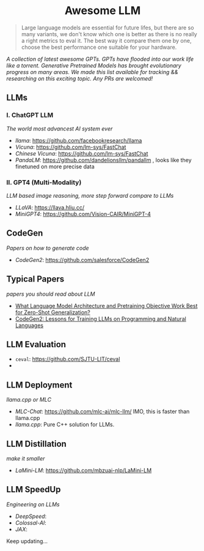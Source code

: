 <div align="center">
    <h1>Awesome LLM</h1>
</div>

> Large language models are essential for future lifes, but there are so many variants, we don't know which one is better as there is no really a right metrics to eval it. The best way it compare them one by one, choose the best performance one suitable for your hardware.

*A collection of latest awesome GPTs. GPTs have flooded into our work life like a torrent. Generative Pretrained Models has brought evolutionary progress on many areas. We made this list available for tracking && researching on this exciting topic. Any PRs are welcomed!*

## LLMs


### Ⅰ. ChatGPT LLM

*The world most advancest AI system ever*

- *llama*: https://github.com/facebookresearch/llama
- *Vicuna*: https://github.com/lm-sys/FastChat
- *Chinese Vicuna*: https://github.com/lm-sys/FastChat
- *PandaLM*: https://github.com/dandelionsllm/pandallm , looks like they finetuned on more precise data


### Ⅱ. GPT4 (Multi-Modality)

*LLM based image reasoning, more step forward compare to LLMs*

- *LLaVA*: https://llava.hliu.cc/
- *MiniGPT4*: https://github.com/Vision-CAIR/MiniGPT-4

## CodeGen

*Papers on how to generate code*

- *CodeGen2*: https://github.com/salesforce/CodeGen2


## Typical Papers

*papers you should read about LLM*

- [What Language Model Architecture and Pretraining Objective Work Best for Zero-Shot Generalization?](https://arxiv.org/pdf/2204.05832.pdf)
- [CodeGen2: Lessons for Training LLMs on Programming and Natural Languages](https://arxiv.org/abs/2305.02309)


## LLM Evaluation

- `ceval`: https://github.com/SJTU-LIT/ceval
- 



## LLM Deployment

*llama.cpp or MLC*

- *MLC-Chat*: https://github.com/mlc-ai/mlc-llm/ IMO, this is faster than llama.cpp
- *llama.cpp*: Pure C++ solution for LLMs.


## LLM Distillation

*make it smaller*

- *LaMini-LM*: https://github.com/mbzuai-nlp/LaMini-LM


## LLM SpeedUp

*Engineering on LLMs*

- *DeepSpeed*:
- *Colossal-AI*:
- *JAX*:



Keep updating...


